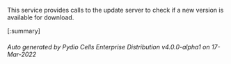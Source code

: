 






This service provides calls to the update server to check if a new version is available for download.

[:summary]

###### Auto generated by Pydio Cells Enterprise Distribution v4.0.0-alpha1 on 17-Mar-2022

